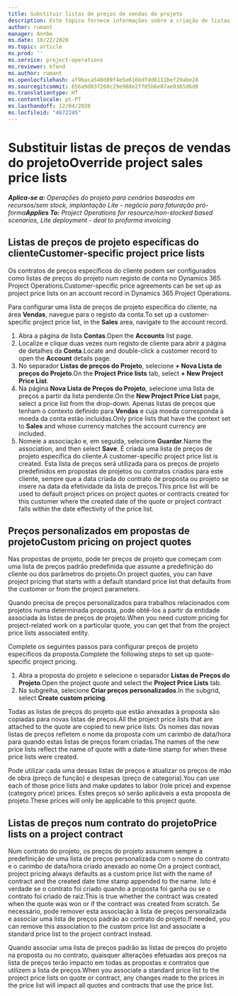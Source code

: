 ```yaml
---
title: Substituir listas de preços de vendas do projeto
description: Este tópico fornece informações sobre a criação de listas de preços de venda personalizadas.
author: rumant
manager: Annbe
ms.date: 10/22/2020
ms.topic: article
ms.prod: ''
ms.service: project-operations
ms.reviewer: kfend
ms.author: rumant
ms.openlocfilehash: af9baca540d89f4e5e616bdfdd6111bef29abe28
ms.sourcegitcommit: 656a9d03f260c29e988e2ff05b6e07ae0365d6d0
ms.translationtype: HT
ms.contentlocale: pt-PT
ms.lasthandoff: 12/04/2020
ms.locfileid: "4672245"
---
```

# <a name="override-project-sales-price-lists"></a><span data-ttu-id="0b407-103">Substituir listas de preços de vendas do projeto</span><span class="sxs-lookup"><span data-stu-id="0b407-103">Override project sales price lists</span></span>

<span data-ttu-id="0b407-104">_**Aplica-se a:** Operações do projeto para cenários baseados em recursos/sem stock, implantação Lite - negócio para faturação pró-forma_</span><span class="sxs-lookup"><span data-stu-id="0b407-104">_**Applies To:** Project Operations for resource/non-stocked based scenarios, Lite deployment - deal to proforma invoicing_</span></span>

## <a name="customer-specific-project-price-lists"></a><span data-ttu-id="0b407-105">Listas de preços de projeto específicas do cliente</span><span class="sxs-lookup"><span data-stu-id="0b407-105">Customer-specific project price lists</span></span>

<span data-ttu-id="0b407-106">Os contratos de preços específicos do cliente podem ser configurados como listas de preços do projeto num registo de conta no Dynamics 365 Project Operations.</span><span class="sxs-lookup"><span data-stu-id="0b407-106">Customer-specific price agreements can be set up as project price lists on an account record in Dynamics 365 Project Operations.</span></span>

<span data-ttu-id="0b407-107">Para configurar uma lista de preços de projeto específica do cliente, na área **Vendas**, navegue para o registo da conta.</span><span class="sxs-lookup"><span data-stu-id="0b407-107">To set up a customer-specific project price list, in the **Sales** area, navigate to the account record.</span></span>

1. <span data-ttu-id="0b407-108">Abra a página de lista **Contas**.</span><span class="sxs-lookup"><span data-stu-id="0b407-108">Open the **Accounts** list page.</span></span>
2. <span data-ttu-id="0b407-109">Localize e clique duas vezes num registo de cliente para abrir a página de detalhes da **Conta**.</span><span class="sxs-lookup"><span data-stu-id="0b407-109">Locate and double-click a customer record to open the **Account** details page.</span></span>
3. <span data-ttu-id="0b407-110">No separador **Listas de preços do Projeto**, selecione **+ Nova Lista de preços do Projeto**.</span><span class="sxs-lookup"><span data-stu-id="0b407-110">On the **Project Price lists** tab, select **+ New Project Price List**.</span></span>
4. <span data-ttu-id="0b407-111">Na página **Nova Lista de Preços do Projeto**, selecione uma lista de preços a partir da lista pendente.</span><span class="sxs-lookup"><span data-stu-id="0b407-111">On the **New Project Price List** page, select a price list from the drop-down.</span></span> <span data-ttu-id="0b407-112">Apenas listas de preços que tenham o contexto definido para **Vendas** e cuja moeda corresponda à moeda da conta estão incluídas.</span><span class="sxs-lookup"><span data-stu-id="0b407-112">Only price lists that have the context set to **Sales** and whose currency matches the account currency are included.</span></span>
5. <span data-ttu-id="0b407-113">Nomeie a associação e, em seguida, selecione **Guardar**.</span><span class="sxs-lookup"><span data-stu-id="0b407-113">Name the association, and then select **Save**.</span></span> <span data-ttu-id="0b407-114">É criada uma lista de preços de projeto específica do cliente.</span><span class="sxs-lookup"><span data-stu-id="0b407-114">A customer-specific project price list is created.</span></span> <span data-ttu-id="0b407-115">Esta lista de preços será utilizada para os preços de projeto predefinidos em propostas de projetos ou contratos criados para este cliente, sempre que a data criada do contrato de proposta ou projeto se insere na data da efetividade da lista de preços.</span><span class="sxs-lookup"><span data-stu-id="0b407-115">This price list will be used to default project prices on project quotes or contracts created for this customer where the created date of the quote or project contract falls within the date effectivity of the price list.</span></span>

## <a name="custom-pricing-on-project-quotes"></a><span data-ttu-id="0b407-116">Preços personalizados em propostas de projeto</span><span class="sxs-lookup"><span data-stu-id="0b407-116">Custom pricing on project quotes</span></span>

<span data-ttu-id="0b407-117">Nas propostas de projeto, pode ter preços de projeto que começam com uma lista de preços padrão predefinida que assume a predefinição do cliente ou dos parâmetros do projeto.</span><span class="sxs-lookup"><span data-stu-id="0b407-117">On project quotes, you can have project pricing that starts with a default standard price list that defaults from the customer or from the project parameters.</span></span>

<span data-ttu-id="0b407-118">Quando precisa de preços personalizados para trabalhos relacionados com projetos numa determinada proposta, pode obtê-los a partir da entidade associada às listas de preços de projeto.</span><span class="sxs-lookup"><span data-stu-id="0b407-118">When you need custom pricing for project-related work on a particular quote, you can get that from the project price lists associated entity.</span></span>

<span data-ttu-id="0b407-119">Complete os seguintes passos para configurar preços de projeto específicos da proposta.</span><span class="sxs-lookup"><span data-stu-id="0b407-119">Complete the following steps to set up quote-specific project pricing.</span></span>

1. <span data-ttu-id="0b407-120">Abra a proposta do projeto e selecione o separador **Listas de Preços do Projeto**.</span><span class="sxs-lookup"><span data-stu-id="0b407-120">Open the project quote and select the **Project Price Lists** tab.</span></span>
2. <span data-ttu-id="0b407-121">Na subgrelha, selecione **Criar preços personalizados**.</span><span class="sxs-lookup"><span data-stu-id="0b407-121">In the subgrid, select **Create custom pricing**.</span></span>

<span data-ttu-id="0b407-122">Todas as listas de preços do projeto que estão anexadas à proposta são copiadas para novas listas de preços.</span><span class="sxs-lookup"><span data-stu-id="0b407-122">All the project price lists that are attached to the quote are copied to new price lists.</span></span> <span data-ttu-id="0b407-123">Os nomes das novas listas de preços refletem o nome da proposta com um carimbo de data/hora para quando estas listas de preços foram criadas.</span><span class="sxs-lookup"><span data-stu-id="0b407-123">The names of the new price lists reflect the name of quote with a date-time stamp for when these price lists were created.</span></span>

<span data-ttu-id="0b407-124">Pode utilizar cada uma dessas listas de preços e atualizar os preços de mão de obra (preço de função) e despesas (preço de categoria).</span><span class="sxs-lookup"><span data-stu-id="0b407-124">You can use each of those price lists and make updates to labor (role price) and expense (category price) prices.</span></span> <span data-ttu-id="0b407-125">Estes preços só serão aplicáveis a esta proposta de projeto.</span><span class="sxs-lookup"><span data-stu-id="0b407-125">These prices will only be applicable to this project quote.</span></span>

## <a name="price-lists-on-a-project-contract"></a><span data-ttu-id="0b407-126">Listas de preços num contrato do projeto</span><span class="sxs-lookup"><span data-stu-id="0b407-126">Price lists on a project contract</span></span>

<span data-ttu-id="0b407-127">Num contrato do projeto, os preços do projeto assumem sempre a predefinição de uma lista de preços personalizada com o nome do contrato e o carimbo de data/hora criado anexado ao nome.</span><span class="sxs-lookup"><span data-stu-id="0b407-127">On a project contract, project pricing always defaults as a custom price list with the name of contract and the created date time stamp appended to the name.</span></span> <span data-ttu-id="0b407-128">Isto é verdade se o contrato foi criado quando a proposta foi ganha ou se o contrato foi criado de raiz.</span><span class="sxs-lookup"><span data-stu-id="0b407-128">This is true whether the contract was created when the quote was won or if the contract was created from scratch.</span></span> <span data-ttu-id="0b407-129">Se necessário, pode remover esta associação à lista de preços personalizada e associar uma lista de preços padrão ao contrato do projeto.</span><span class="sxs-lookup"><span data-stu-id="0b407-129">If needed, you can remove this association to the custom price list and associate a standard price list to the project contract instead.</span></span>

<span data-ttu-id="0b407-130">Quando associar uma lista de preços padrão às listas de preços do projeto na proposta ou no contrato, quaisquer alterações efetuadas aos preços na lista de preços terão impacto em todas as propostas e contratos que utilizem a lista de preços.</span><span class="sxs-lookup"><span data-stu-id="0b407-130">When you associate a standard price list to the project price lists on quote or contract, any changes made to the prices in the price list will impact all quotes and contracts that use the price list.</span></span>
